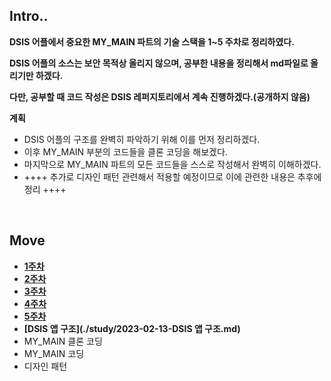 ## Intro..

**DSIS 어플에서 중요한 MY_MAIN 파트의 기술 스택을 1~5 주차로 정리하였다.**

**DSIS 어플의 소스는 보안 목적상 올리지 않으며, 공부한 내용을 정리해서 md파일로 올리기만 하겠다.**

**다만, 공부할 때 코드 작성은 DSIS 레퍼지토리에서 계속 진행하겠다.(공개하지 않음)**



**계획**

* DSIS 어플의 구조를 완벽히 파악하기 위해 이를 먼저 정리하겠다.
* 이후 MY_MAIN 부분의 코드들을 클론 코딩을 해보겠다.
* 마지막으로 MY_MAIN 파트의 모든 코드들을 스스로 작성해서 완벽히 이해하겠다.
* ++++ 추가로 디자인 패턴 관련해서 적용할 예정이므로 이에 관련한 내용은 추후에 정리 ++++

<br>

## Move

* **[1주차](./study/2023-01-30-1주차.md)**
* **[2주차](./study/2023-01-31-2주차.md)**
* **[3주차](./study/2023-02-01-3주차.md)**
* **[4주차](./study/2023-02-02-4주차.md)**
* **[5주차](./study/2023-02-03-5주차.md)**
* **[DSIS 앱 구조](./study/2023-02-13-DSIS 앱 구조.md)**
* MY_MAIN 클론 코딩
* MY_MAIN 코딩
* 디자인 패턴

